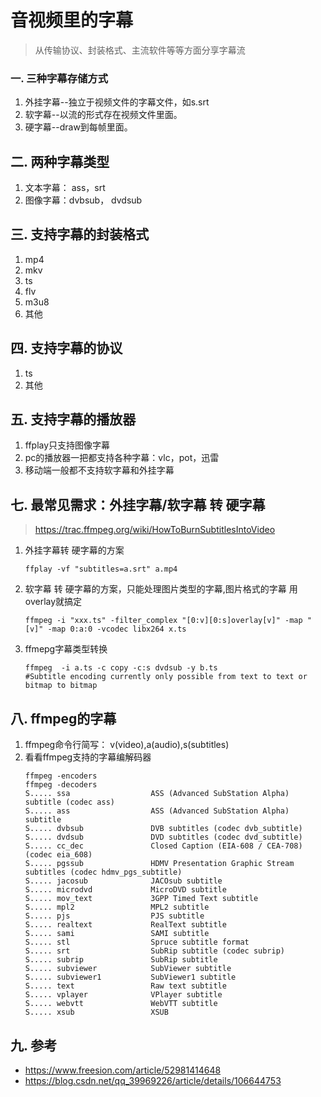 # 音视频里的字幕
>从传输协议、封装格式、主流软件等等方面分享字幕流
>

### 一. 三种字幕存储方式
1. 外挂字幕--独立于视频文件的字幕文件，如s.srt
2. 软字幕--以流的形式存在视频文件里面。
3. 硬字幕--draw到每帧里面。

## 二. 两种字幕类型
1. 文本字幕： ass，srt
2. 图像字幕：dvbsub， dvdsub

## 三. 支持字幕的封装格式
1. mp4
2. mkv
3. ts
4. flv
5. m3u8
4. 其他

## 四. 支持字幕的协议
1. ts
2. 其他

## 五. 支持字幕的播放器
1. ffplay只支持图像字幕
2. pc的播放器一把都支持各种字幕：vlc，pot，迅雷
3. 移动端一般都不支持软字幕和外挂字幕

## 七. 最常见需求：外挂字幕/软字幕 转 硬字幕
> https://trac.ffmpeg.org/wiki/HowToBurnSubtitlesIntoVideo

1. 外挂字幕转 硬字幕的方案
    ```
    ffplay -vf "subtitles=a.srt" a.mp4
   ```
1. 软字幕 转 硬字幕的方案，只能处理图片类型的字幕,图片格式的字幕 用 overlay就搞定
    ```
    ffmpeg -i "xxx.ts" -filter_complex "[0:v][0:s]overlay[v]" -map "[v]" -map 0:a:0 -vcodec libx264 x.ts
    ```
1. ffmepg字幕类型转换
    ```
   ffmpeg  -i a.ts -c copy -c:s dvdsub -y b.ts
   #Subtitle encoding currently only possible from text to text or bitmap to bitmap
   ```
## 八. ffmpeg的字幕
1. ffmpeg命令行简写： v(video),a(audio),s(subtitles)
1. 看看ffmpeg支持的字幕编解码器
    ```
    ffmpeg -encoders 
    ffmpeg -decoders
    S..... ssa                  ASS (Advanced SubStation Alpha) subtitle (codec ass)
    S..... ass                  ASS (Advanced SubStation Alpha) subtitle
    S..... dvbsub               DVB subtitles (codec dvb_subtitle)
    S..... dvdsub               DVD subtitles (codec dvd_subtitle)
    S..... cc_dec               Closed Caption (EIA-608 / CEA-708) (codec eia_608)
    S..... pgssub               HDMV Presentation Graphic Stream subtitles (codec hdmv_pgs_subtitle)
    S..... jacosub              JACOsub subtitle
    S..... microdvd             MicroDVD subtitle
    S..... mov_text             3GPP Timed Text subtitle
    S..... mpl2                 MPL2 subtitle
    S..... pjs                  PJS subtitle
    S..... realtext             RealText subtitle
    S..... sami                 SAMI subtitle
    S..... stl                  Spruce subtitle format
    S..... srt                  SubRip subtitle (codec subrip)
    S..... subrip               SubRip subtitle
    S..... subviewer            SubViewer subtitle
    S..... subviewer1           SubViewer1 subtitle
    S..... text                 Raw text subtitle
    S..... vplayer              VPlayer subtitle
    S..... webvtt               WebVTT subtitle
    S..... xsub                 XSUB
   ```
## 九. 参考
- https://www.freesion.com/article/52981414648
- https://blog.csdn.net/qq_39969226/article/details/106644753
